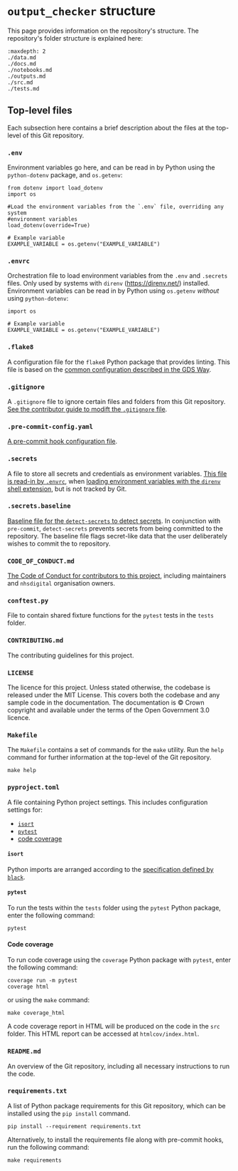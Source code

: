 # `output_checker` structure

This page provides information on the repository's structure. The repository's folder
structure is explained here:

```{toctree}
:maxdepth: 2
./data.md
./docs.md
./notebooks.md
./outputs.md
./src.md
./tests.md
```

## Top-level files

Each subsection here contains a brief description about the files at the top-level of
this Git repository.

### `.env`

Environment variables go here, and can be read in by Python using the `python-dotenv` package, and `os.getenv`:

```in script
from dotenv import load_dotenv
import os

#Load the environment variables from the `.env` file, overriding any system
#environment variables
load_dotenv(override=True)

# Example variable
EXAMPLE_VARIABLE = os.getenv("EXAMPLE_VARIABLE")
```

### `.envrc`

Orchestration file to load environment variables from the `.env` and `.secrets` files.
Only used by systems with `direnv` (https://direnv.net/) installed. Environment
variables can be read in by Python using `os.getenv` _without_ using `python-dotenv`:

```in script
import os

# Example variable
EXAMPLE_VARIABLE = os.getenv("EXAMPLE_VARIABLE")
```


### `.flake8`

A configuration file for the `flake8` Python package that provides linting. This file
is based on the [common configuration described in the GDS Way][gds-way-flake8].

### `.gitignore`

A `.gitignore` file to ignore certain files and folders from this Git repository. [See
the contributor guide to modift the `.gitignore` file][docs-updating-gitignore].

### `.pre-commit-config.yaml`

[A pre-commit hook configuration file][docs-pre-commit-hooks].

### `.secrets`

A file to store all secrets and credentials as environment variables. [This file is
read-in by `.envrc`](#envrc), when [loading environment variables with the `direnv`
shell extension][direnv], but is not tracked by Git.

### `.secrets.baseline`

[Baseline file for the `detect-secrets` to detect secrets][detect-secrets]. In
conjunction with `pre-commit`, `detect-secrets` prevents secrets from being committed
to the repository. The baseline file flags secret-like data that the user deliberately
wishes to commit the to repository.

### `CODE_OF_CONDUCT.md`

[The Code of Conduct for contributors to this project][code-of-conduct], including
maintainers and `nhsdigital` organisation owners.

### `conftest.py`

File to contain shared fixture functions for the `pytest` tests in the `tests` folder.

### `CONTRIBUTING.md`

The contributing guidelines for this project.

### `LICENSE`

The licence for this project. Unless stated otherwise, the codebase is released under
the MIT License. This covers both the codebase and any sample code in the
documentation. The documentation is © Crown copyright and available under the terms of
the Open Government 3.0 licence.

### `Makefile`

The `Makefile` contains a set of commands for the `make` utility. Run the `help`
command for further information at the top-level of the Git repository.

```shell
make help
```

### `pyproject.toml`

A file containing Python project settings. This includes configuration settings for:

- [`isort`](#isort)
- [`pytest`](#pytest)
- [code coverage](#code-coverage)

#### `isort`

Python imports are arranged according to the [specification defined by `black`][black].

#### `pytest`

To run the tests within the `tests` folder using the `pytest` Python package, enter
the following command:

```shell
pytest
```

#### Code coverage

To run code coverage using the `coverage` Python package with `pytest`, enter the
following command:

```shell
coverage run -m pytest
coverage html
```

or using the `make` command:

```shell
make coverage_html
```

A code coverage report in HTML will be produced on the code in the `src` folder. This
HTML report can be accessed at `htmlcov/index.html`.

### `README.md`

An overview of the Git repository, including all necessary instructions to run the code.

### `requirements.txt`

A list of Python package requirements for this Git repository, which can be installed
using the `pip install` command.

```shell
pip install --requirement requirements.txt
```

Alternatively, to install the requirements file along with pre-commit hooks, run the
following command:

```shell
make requirements
```

[black]: https://black.readthedocs.io/en/stable/
[code-of-conduct]:../contributor_guide/CODE_OF_CONDUCT.md
[detect-secrets]: https://github.com/Yelp/detect-secrets
[direnv]: https://direnv.net/
[docs-pre-commit-hooks]: ../contributor_guide/pre_commit_hooks.md
[docs-updating-gitignore]: ../contributor_guide/updating_gitignore.md
[gds-way-flake8]: https://gds-way.cloudapps.digital/manuals/programming-languages/python/python.html#common-configuration
